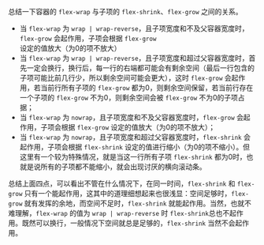 总结一下容器的 `flex-wrap` 与子项的 `flex-shrink`、`flex-grow` 之间的关系。

- 当 `flex-wrap` 为 `wrap | wrap-reverse`，且子项宽度和不及父容器宽度时，`flex-grow` 会起作用，子项会根据 `flex-grow` 设定的值放大（为0的项不放大）
- 当 `flex-wrap` 为 `wrap | wrap-reverse`，且子项宽度和超过父容器宽度时，首先一定会换行，换行后，每一行的右端都可能会有剩余空间（最后一行包含的子项可能比前几行少，所以剩余空间可能会更大），这时 `flex-grow` 会起作用，若当前行所有子项的 `flex-grow` 都为0，则剩余空间保留，若当前行存在一个子项的 `flex-grow` 不为0，则剩余空间会被 `flex-grow` 不为0的子项占据；
- 当 `flex-wrap` 为 `nowrap`，且子项宽度和不及父容器宽度时，`flex-grow` 会起作用，子项会根据 `flex-grow` 设定的值放大（为0的项不放大）；
- 当 `flex-wrap` 为 `nowrap`，且子项宽度和超过父容器宽度时，`flex-shrink` 会起作用，子项会根据 `flex-shrink` 设定的值进行缩小（为0的项不缩小）。但这里有一个较为特殊情况，就是当这一行所有子项 `flex-shrink` 都为0时，也就是说所有的子项都不能缩小，就会出现讨厌的横向滚动条。


总结上面四点，可以看出不管在什么情况下，在同一时间，`flex-shrink` 和 `flex-grow` 只有一个能起作用，这其中的道理细想起来也很浅显：空间足够时，`flex-grow` 就有发挥的余地，而空间不足时，`flex-shrink` 就能起作用。当然，也就不难理解，`flex-wrap` 的值为 `wrap | wrap-reverse` 时 `flex-shrink`总也不起作用。既然可以换行，一般情况下空间就总是足够的，`flex-shrink` 当然不会起作用。